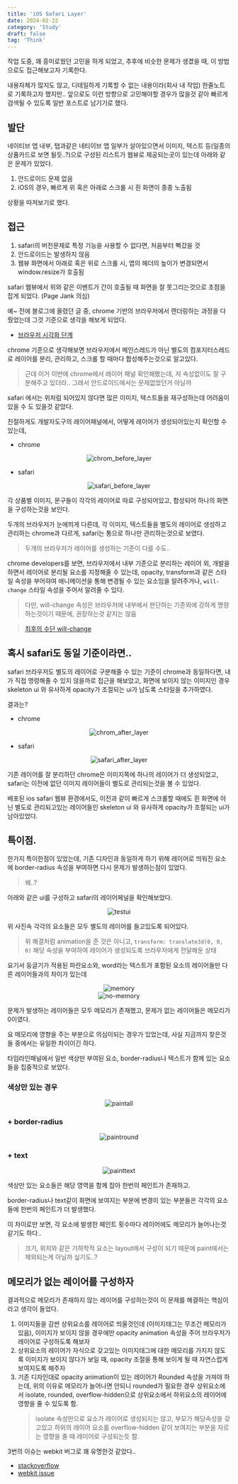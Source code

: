 ```yaml
---
title: 'iOS Safari Layer'
date: 2024-02-22
category: 'Study'
draft: false
tag: 'Think'
---
```


작업 도중, 꽤 흥미로웠던 고민을 하게 되었고, 추후에 비슷한 문제가 생겼을 때, 이 방법으로도 접근해보고자 기록한다.

내용자체가 많지도 않고, 디테일하게 기록할 수 없는 내용이라(회사 내 작업) 한줄노트로 기록하고자 했지만.. 앞으로도 이런 방향으로 고민해야할 경우가 많을것 같아 빠르게 검색될 수 있도록 일반 포스트로 남기기로 했다.

## 발단

네이티브 앱 내부, 탭과같은 네티이브 앱 일부가 살아있으면서 이미지, 텍스트 등(일종의 상품카드로 보면 될듯..?)으로 구성된 리스트가 웹뷰로 제공되는곳이 있는데 아래와 같은 문제가 있었다.

1. 안드로이드 문제 없음
2. iOS의 경우, 빠르게 위 혹은 아래로 스크롤 시 흰 화면이 종종 노출됨

상황을 따져보기로 했다.

## 접근

1. safari의 버전문제로 특정 기능을 사용할 수 없다면, 처음부터 뻑갔을 것
2. 안드로이드는 발생하지 않음
3. 웹뷰 화면에서 아래로 혹은 위로 스크롤 시, 앱의 헤더의 높이가 변경되면서 window.resize가 호출됨

safari 웹뷰에서 위와 같은 이벤트가 간이 호출될 때 화면을 잘 못그리는것으로 초점을 잡게 되었다. (Page Jank 의심)

예~ 전에 블로그에 올렸던 글 중, chrome 기반의 브라우저에서 렌더링하는 과정을 다뤘었는데 그것 기준으로 생각을 해보게 되었다.

- [브라우저 시각화 단계](https://sangmin802.github.io/Study/Think/browser-operation/)

chrome 기준으로 생각해보면 브라우저에서 메인스레드가 아닌 별도의 컴포지터스레드로 레이어를 분리, 관리하고, 스크롤 할 때마다 합성해주는것으로 알고있다.

> 근데 이거 이번에 chrome에서 레이어 패널 확인해봤는데, 저 속성없이도 잘 구분해주고 있더라.. 그래서 안드로이드에서는 문제없었던거 아닐까

safari 에서는 위처럼 되어있지 않다면 많은 이미지, 텍스트들을 재구성하는데 어려움이 있을 수 도 있을것 같았다.

친절하게도 개발자도구의 레이어패널에서, 어떻게 레이어가 생성되어있는지 확인할 수 있는데,

- chrome
<div style="margin : 0 auto; text-align : center">
  <img src="/img/2024/02/22/chrome_before_layer.png?raw=true" alt="chrom_before_layer">
</div>

- safari
<div style="margin : 0 auto; text-align : center">
  <img src="/img/2024/02/22/safari_before_layer.png?raw=true" alt="safari_before_layer">
</div>

각 상품별 이미지, 문구들이 각각의 레이어로 따로 구성되어있고, 합성되어 하나의 화면을 구성하는것을 보인다.

두개의 브라우저가 눈에띄게 다른데, 각 이미지, 텍스트들을 별도의 레이어로 생성하고 관리하는 chrome과 다르게, safari는 통으로 하나만 관리하는것으로 보였다.

> 두개의 브라우저가 레이어를 생성하는 기준이 다를 수도..

chrome developers를 보면, 브라우저에서 내부 기준으로 분리하는 레이어 외, 개발을 하면서 레이어로 분리될 요소를 지정해줄 수 있는데, opacity, transform과 같은 스타일 속성을 부어햐여 애니메이션을 통해 변경될 수 있는 요소임을 알려주거나, `will-change` 스타일 속성을 주어서 알려줄 수 있다.

> 다만, will-change 속성은 브라우저에 내부에서 판단하는 기준외에 강하게 명령하는것이기 때문에, 권장하는것 같지는 않음

> [최후의 수단 will-change](https://developer.mozilla.org/en-US/docs/Web/CSS/will-change)

## 혹시 safari도 동일 기준이라면..

safari 브라우저도 별도의 레이어로 구분해줄 수 있는 기준이 chrome과 동일하다면, 내가 직접 명령해줄 수 있지 않을까로 접근을 해보았고, 화면에 보이지 않는 이미지인 경우 skeleton ui 와 유사하게 opacity가 조절되는 ui가 남도록 스타일을 추가하였다.

결과는?

- chrome
<div style="margin : 0 auto; text-align : center">
  <img src="/img/2024/02/22/chrome_after_layer.png?raw=true" alt="chrom_after_layer">
</div>

- safari
<div style="margin : 0 auto; text-align : center">
  <img src="/img/2024/02/22/safari_after_layer.png?raw=true" alt="safari_after_layer">
</div>

기존 레이어를 잘 분리하던 chrome은 이미지쪽에 하나의 레이어가 더 생성되었고, safari는 이전에 없던 이미지 레이어들이 별도로 관리되는것을 볼 수 있었다.

배포된 ios safari 웹뷰 환경에서도, 이전과 같이 빠르게 스크롤할 때에도 흰 화면에 아닌 별도로 관리되고있는 레이어들인 skeleton ui 와 유사하게 opacity가 조절되는 ui가 남아있었다.

## 특이점.

한가지 특이한점이 있었는데, 기존 디자인과 동일하게 하기 위해 레이어로 띄워진 요소에 border-radius 속성을 부여하면 다시 문제가 발생하는점이 있었다.

> 왜..?

아래와 같은 ui를 구성하고 safari의 레이어페널을 확인해보았다.

<div style="margin : 0 auto; text-align : center">
  <img src="/img/2024/02/22/testui.png?raw=true" alt="testui">
</div>

위 사진속 각각의 요소들은 모두 별도의 레이어를 들고있도록 되어있다.

> 위 해결처럼 animation을 준 것은 아니고, `transform: translate3d(0, 0, 0)` 해당 속성을 부여하여 레이어가 생성되도록 브라우저에게 전달해둔 상태

요기서 둥글기가 적용된 파란요소와, word라는 텍스트가 포함된 요소의 레이어들만 다른 레이어들과의 차이가 있는데

<div style="margin : 0 auto; text-align : center">
  <img src="/img/2024/02/22/memory.png?raw=true" alt="memory">
</div>

<div style="margin : 0 auto; text-align : center">
  <img src="/img/2024/02/22/no-memory.png?raw=true" alt="no-memory">
</div>

문제가 발생하는 레이어들은 모두 메모리가 존재했고, 문제가 없는 레이어들은 메모리가 0이였다.

요 메모리에 영향을 주는 부분으로 의심이되는 경우가 있었는데, 사실 지금까지 찾은것들 중에서는 유일한 차이이긴 하다.

타임라인패널에서 일반 색상만 부여된 요소, border-radius나 텍스트가 함께 있는 요소들을 집중적으로 보았다.

### 색상만 있는 경우

<div style="margin : 0 auto; text-align : center">
  <img src="/img/2024/02/22/paintall.png?raw=true" alt="paintall">
</div>

### + border-radius

<div style="margin : 0 auto; text-align : center">
  <img src="/img/2024/02/22/paintround.png?raw=true" alt="paintround">
</div>

### + text

<div style="margin : 0 auto; text-align : center">
  <img src="/img/2024/02/22/painttext.png?raw=true" alt="painttext">
</div>

색상만 있는 요소들은 해당 영역을 함께 잡아 한번의 페인트가 존재하고.

border-radius나 text같이 화면에 보여지는 부분에 변경이 있는 부분들은 각각의 요소들에 한번의 페인트가 더 발생했다.

이 차이로만 보면, 각 요소에 발생한 페인트 횟수마다 레이어에도 메모리가 늘어나는것 같기도 하다..

> 크기, 위치와 같은 기하학적 요소는 layout에서 구성이 되기 때문에 paint에서는 제외되는게 아닐까 싶기도..?

## 메모리가 없는 레이어를 구성하자

결과적으로 메모리가 존재하지 않는 레이어를 구성하는것이 이 문제를 해결하는 핵심이라고 생각이 들었다.

1. 이미지들을 감싼 상위요소를 레이어로 띄울것인데 (이미지태그는 무조건 메모리가 있음), 이미지가 보이지 않을 경우에만 opacity animation 속성을 주어 브라우저가 레이어로 구성하도록 해보자
2. 상위요소의 레이어가 자식으로 갖고있는 이미지태그에 대한 메모리를 가지지 않도록 이미지가 보이지 않다가 보일 때, opacity 조절을 통해 보이게 될 때 자연스럽게 보여지도록 해주자
3. 기존 디자인대로 opacity animation이 있는 레이어가 Rounded 속성을 가져야 하는데, 위의 이유로 메모리가 늘어나면 안되니 rounded가 필요한 경우 상위요소에서 isolate, rounded, overflow-hidden으로 상위요소에서 하위요소의 레이어에 영향을 줄 수 있도록 함.
   > isolate 속성만으로 요소가 레이어로 생성되지는 않고, 부모가 해당속성을 갖고있고 하위의 레이어 요소를 overflow-hidden 같이 보여지는 부분을 자르는 영향을 줄 때 레이어로 구성되는듯 함.

3번의 이슈는 webkit 버그로 꽤 유명한것 같았다..

- [stackoverflow](https://stackoverflow.com/questions/49066011/overflow-hidden-with-border-radius-not-working-on-safari)
- [webkit issue](https://bugs.webkit.org/show_bug.cgi?id=68196)
